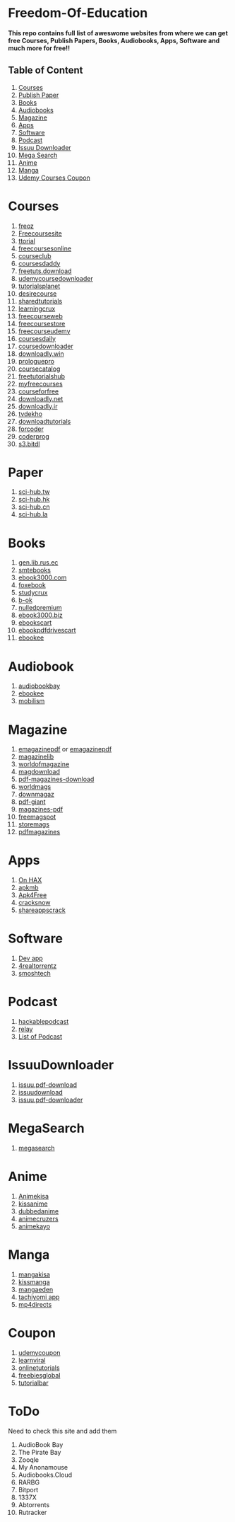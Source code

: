 # Freedom-Of-Education

#### This repo contains full list of aweswome websites from where we can get free Courses, Publish Papers, Books, Audiobooks, Apps, Software and much more for free!!

## Table of Content

1. [Courses](#Courses)
2. [Publish Paper](#Paper)
3. [Books](#Books)
4. [Audiobooks](#Audiobook)
5. [Magazine](#Magazine)
6. [Apps](#Apps)
7. [Software](#Software)
8. [Podcast](#Podcast)
9. [Issuu Downloader](#IssuuDownloader)
10. [Mega Search](#MegaSearch)
11. [Anime](#Anime)
12. [Manga](#Manga)
13. [Udemy Courses Coupon](#Coupon)

# Courses

1.  [freoz](http://freoz.com/)
2.  [Freecoursesite](https://freecoursesite.com/)
3.  [ttorial](https://ttorial.com/)
4.  [freecoursesonline](https://www.freecoursesonline.me/)
5.  [courseclub](https://courseclub.net/)
6.  [coursesdaddy](http://coursesdaddy.com)
7.  [freetuts.download](https://freetuts.download/)
8.  [udemycoursedownloader](https://udemycoursedownloader.net/)
9.  [tutorialsplanet](https://tutorialsplanet.net/)
10. [desirecourse](https://desirecourse.net/)
11. [sharedtutorials](https://sharedtutorials.com/)
12. [learningcrux](https://www.learningcrux.com/)
13. [freecourseweb](https://freecourseweb.com/)
14. [freecoursestore](https://freecoursestore.com/)
15. [freecourseudemy](https://freecourseudemy.com/)
16. [coursesdaily](https://coursesdaily.com/)
17. [coursedownloader](https://coursedownloader.net)
18. [downloadly.win](https://downloadly.win/elearning/)
19. [prologuepro](https://prologuepro.com/)
20. [coursecatalog](https://coursecatalog.us/)
21. [freetutorialshub](https://www.freetutorialshub.com/)
22. [myfreecourses](https://myfreecourses.com/)
23. [courseforfree](https://courseforfree.com/)
24. [downloadly.net](https://downloadly.net/)
25. [downloadly.ir](https://downloadly.ir/)
26. [tvdekho](https://pakistantvdekho.com/)
27. [downloadtutorials](https://downloadtutorials.net/)
28. [forcoder](https://forcoder.su/)
29. [coderprog](https://coderprog.com/)
30. [s3.bitdl](http://s3.bitdl.ir/Learning/LYNDA.COM/)

# Paper

1. [sci-hub.tw](https://sci-hub.tw)
2. [sci-hub.hk](https://sci-hub.hk)
3. [sci-hub.cn](https://sci-hub.cn)
4. [sci-hub.la](https://sci-hub.la)

# Books

1. [gen.lib.rus.ec](http://gen.lib.rus.ec/)
2. [smtebooks](https://smtebooks.net/)
3. [ebook3000.com](http://www.ebook3000.com/Programming/index.html)
4. [foxebook](https://www.foxebook.net/)
5. [studycrux](https://www.studycrux.com/)
6. [b-ok](https://b-ok.org/)
7. [nulledpremium](https://nulledpremium.com/)
8. [ebook3000.biz](https://ebook3000.biz/)
9. [ebookscart](https://ebookscart.com/)
10. [ebookpdfdrivescart](https://pdfdrive.com/)
11. [ebookee](https://ebookee.com/)

# Audiobook

1. [audiobookbay](http://audiobookbay.nl/)
2. [ebookee](https://ebookee.com/audiobook.html)
3. [mobilism](https://forum.mobilism.org/viewforum.php?f=124)

# Magazine

1. [emagazinepdf](http://emagazinepdf.com/) or [emagazinepdf](https://freemagazinepdf.com/)
2. [magazinelib](http://magazinelib.com/)
3. [worldofmagazine](http://www.worldofmagazine.com/)
4. [magdownload](https://magdownload.org/?s=Tech)
5. [pdf-magazines-download](https://pdf-magazines-download.com/)
6. [worldmags](http://worldmags.net/)
7. [downmagaz](https://downmagaz.com/)
8. [pdf-giant](http://pdf-giant.com/)
9. [magazines-pdf](http://magazines-pdf.com/)
10. [freemagspot](http://www.freemagspot.me/)
11. [storemags](http://storemags.com/category/computer_internet/)
12. [pdfmagazines](http://www.pdfmagazines.org/)

# Apps

1. [On HAX](https://onhax.io/)
2. [apkmb](https://apkmb.com/)
3. [Apk4Free](https://apk4free.net/)
4. [cracksnow](https://cracksnow.com/)
5. [shareappscrack](https://shareappscrack.com/)

# Software

1. [Dev app](https://ftuapps.dev/)
2. [4realtorrentz](https://4realtorrentz.com/)
3. [smoshtech](https://smoshtech.com/)

# Podcast

1.  [hackablepodcast](https://hackablepodcast.com)
2.  [relay](https://www.relay.fm/download)
3.  [List of Podcast](https://collegeinfogeek.com/best-podcasts/)

# IssuuDownloader

1. [issuu.pdf-download](http://issuu.pdf-download.net/)
2. [issuudownload](https://issuudownload.net/)
3. [issuu.pdf-downloader](https://issuu.pdf-downloader.com/)

# MegaSearch

1. [megasearch](http://megasearch.co/?h=1)

# Anime

1. [Animekisa](https://animekisa.tv/)
2. [kissanime](https://kissanime.ru/)
3. [dubbedanime](https://ww5.dubbedanime.net/)
4. [animecruzers](https://ww4.animecruzers.io/)
5. [animekayo](https://animekayo.com/)

# Manga

1. [mangakisa](https://mangakisa.com/)
2. [kissmanga](https://kissmanga.com/)
3. [mangaeden](http://mangaeden.com/)
4. [tachiyomi app](https://tachiyomi.org/)
5. [mp4directs](https://mp4directs.com/forums/manga-download-list.199/)

# Coupon

1. [udemycoupon](https://udemycoupon.onlinetutorials.org/)
2. [learnviral](https://udemycoupon.learnviral.com/)
3. [onlinetutorials](https://www.onlinetutorials.org/)
4. [freebiesglobal](https://freebiesglobal.com/)
5. [tutorialbar](https://www.tutorialbar.com/)

# ToDo

Need to check this site and add them

1. AudioBook Bay
2. The Pirate Bay
3. Zooqle
4. My Anonamouse
5. Audiobooks.Cloud
6. RARBG
7. Bitport
8. 1337X
9. Abtorrents
10. Rutracker
